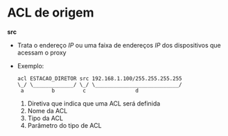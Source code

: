 # ACL de origem

**src**

- Trata o endereço _IP_ ou uma faixa de endereços _IP_ dos dispositivos que acessam o proxy
- Exemplo: 

    ```squid
    acl ESTACAO_DIRETOR src 192.168.1.100/255.255.255.255
    \_/ \_____________/ \_/ \___________________________/
     a         b         c                d
    ```

    1. Diretiva que indica que uma ACL será definida
    2. Nome da ACL
    3. Tipo da ACL
    4. Parâmetro do tipo de ACL
